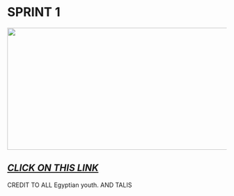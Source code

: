 # SPRINT 1

<img src= "https://encrypted-tbn0.gstatic.com/images?q=tbn:ANd9GcREBR4IHFsC7A4wL2cY9hx_e03ZzF5WATHH2Q&usqp=CAU" width="1200" height="280">


## ___[CLICK ON THIS LINK](https://drive.google.com/file/d/14y1mm3FYNIVwQ-Hpz2BxlU2g2yT1konE/view)___

CREDIT TO ALL Egyptian youth.
AND TALIS

